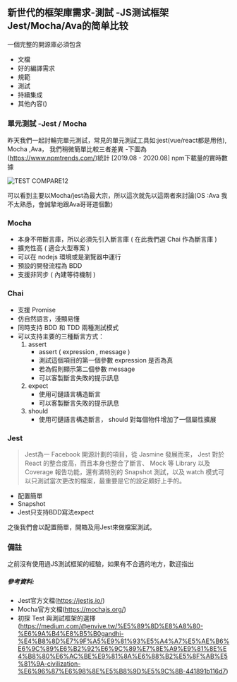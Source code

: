 ## 新世代的框架庫需求-測試 -JS测试框架Jest/Mocha/Ava的简单比较
一個完整的開源庫必須包含
* 文檔
* 好的編譯需求
* 規範
* 測試
* 持續集成
* 其他內容()


### 單元測試 -Jest / Mocha
昨天我們一起討輪完單元測試，常見的單元測試工具如:jest(vue/react都是用他), Mocha ,Ava，
我們稍微簡單比較三者差異
-下圖為(https://www.npmtrends.com/)統計  [2019.08 - 2020.08]  npm下載量的實時數據
</br>

![TEST COMPARE12](https://raw.githubusercontent.com/tp953704/IT-Contest/master/img/testcompare.png) 

可以看到主要以Mocha/jest為最大宗，所以這次就先以這兩者來討論(OS :Ava 我不太熟悉，會誠摯地跟Ava哥哥道個歉)

### Mocha
- 本身不帶斷言庫，所以必須先引入斷言庫 ( 在此我們選 Chai 作為斷言庫 )
- 擴充性高 ( 適合大型專案 )
- 可以在 nodejs 環境或是瀏覽器中運行
- 預設的開發流程為 BDD
- 支援非同步 ( 內建等待機制 )

### Chai
- 支援 Promise
- 仿自然語言，淺顯易懂
- 同時支持 BDD 和 TDD 兩種測試模式
- 可以支持主要的三種斷言方式：
  1. assert
     - assert ( expression , message )
     - 測試這個項目的第一個參數 expression 是否為真
     - 若為假則顯示第二個參數 message
     - 可以客製斷言失敗的提示訊息
  2. expect
     - 使用可鏈語言構造斷言
     - 可以客製斷言失敗的提示訊息
  3. should
     - 使用可鏈語言構造斷言， should 對每個物件增加了一個屬性擴展
     
### Jest
> Jest為一 Facebook 開源計劃的項目，從 Jasmine 發展而來， Jest 對於 React 的整合度高，而且本身也整合了斷言、 Mock 等 Library 以及 Coverage 報告功能，還有滿特別的 Snapshot 測試，以及 watch 模式可以只測試當次更改的檔案，最重要是它的設定頗好上手的。
- 配置簡單
- Snapshot
- Jest只支持BDD寫法expect

之後我們會以配置簡單，開箱及用Jest來做檔案測試。

### 備註
之前沒有使用過JS測試框架的經驗，如果有不合適的地方，歡迎指出









##### 參考資料: 
- Jest官方文檔(https://jestjs.io/)
- Mocha官方文檔(https://mochajs.org/)
- 初探 Test 與測試框架的選擇(https://medium.com/@envive.tw/%E5%89%8D%E8%A8%80-%E6%9A%B4%E8%B5%B0gandhi-%E4%B8%8D%E7%9F%A5%E9%81%93%E5%A4%A7%E5%AE%B6%E6%9C%89%E6%B2%92%E6%9C%89%E7%8E%A9%E9%81%8E%E4%B8%80%E6%AC%BE%E9%81%8A%E6%88%B2%E5%8F%AB%E5%81%9A-civilization-%E6%96%87%E6%98%8E%E5%B8%9D%E5%9C%8B-441891b116d7)

